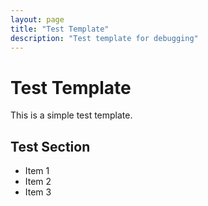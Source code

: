 ```yaml
---
layout: page
title: "Test Template"
description: "Test template for debugging"
---
```


# Test Template

This is a simple test template.

## Test Section

- Item 1
- Item 2
- Item 3
